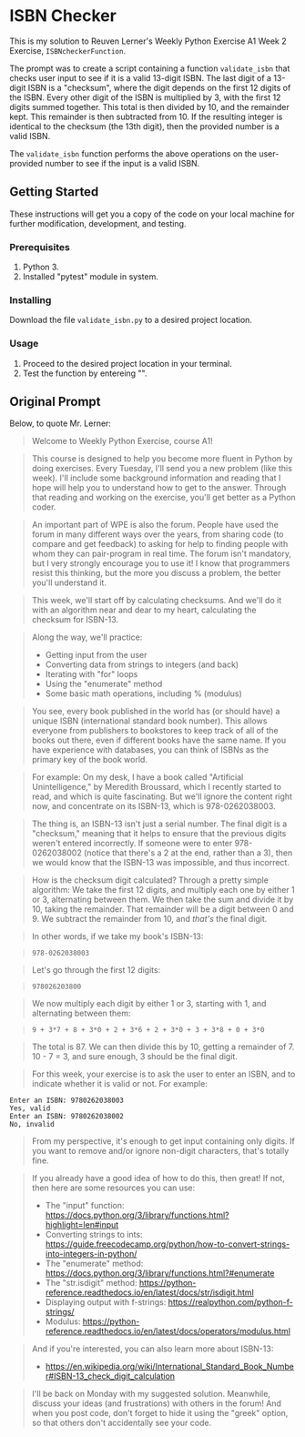 # ISBN Checker
This is my solution to Reuven Lerner's Weekly Python Exercise A1 Week 2 Exercise, `ISBNcheckerFunction`.

The prompt was to create a script containing a function `validate_isbn` that checks user input to see if it is a valid 13-digit ISBN. The last digit of a 13-digit ISBN is a "checksum", where the digit depends on the first 12 digits of the ISBN. Every other digit of the ISBN is multiplied by 3, with the first 12 digits summed together. This total is then divided by 10, and the remainder kept. This remainder is then subtracted from 10. If the resulting integer is identical to the checksum (the 13th digit), then the provided number is a valid ISBN.

The `validate_isbn` function performs the above operations on the user-provided number to see if the input is a valid ISBN.

## Getting Started

These instructions will get you a copy of the code on your local machine for further modification, development, and testing.

### Prerequisites

1. Python 3.
2. Installed "pytest" module in system.

### Installing

Download the file `validate_isbn.py` to a desired project location.

### Usage

1. Proceed to the desired project location in your terminal.
2. Test the function by entereing "".

## Original Prompt

Below, to quote Mr. Lerner:

>Welcome to Weekly Python Exercise, course A1!

>This course is designed to help you become more fluent in Python by doing exercises.  Every Tuesday, I'll send you a new problem (like this week).  I'll include some background information and reading that I hope will help you to understand how to get to the answer.  Through that reading and working on the exercise, you'll get better as a Python coder.

>An important part of WPE is also the forum.  People have used the forum in many different ways over the years, from sharing code (to compare and get feedback) to asking for help to finding people with whom they can pair-program in real time.  The forum isn't mandatory, but I very strongly encourage you to use it!  I know that programmers resist this thinking, but the more you discuss a problem, the better you'll understand it.

>This week, we'll start off by calculating checksums.  And we'll do it with an algorithm near and dear to my heart, calculating the checksum for ISBN-13.

>Along the way, we'll practice:
> - Getting input from the user
> - Converting data from strings to integers (and back)
> - Iterating with "for" loops
> - Using the "enumerate" method
> - Some basic math operations, including % (modulus)

>You see, every book published in the world has (or should have) a unique ISBN (international standard book number).  This allows everyone from publishers to bookstores to keep track of all of the books out there, even if different books have the same name. If you have experience with databases, you can think of ISBNs as the primary key of the book world.

>For example: On my desk, I have a book called "Artificial Unintelligence," by Meredith Broussard, which I recently started to read, and which is quite fascinating.  But we'll ignore the content right now, and concentrate on its ISBN-13, which is 978-0262038003.

>The thing is, an ISBN-13 isn't just a serial number. The final digit is a "checksum," meaning that it helps to ensure that the previous digits weren't entered incorrectly.  If someone were to enter 978-0262038002 (notice that there's a 2 at the end, rather than a 3), then we would know that the ISBN-13 was impossible, and thus incorrect.

>How is the checksum digit calculated? Through a pretty simple algorithm: We take the first 12 digits, and multiply each one by either 1 or 3, alternating between them.  We then take the sum and divide it by 10, taking the remainder. That remainder will be a digit between 0 and 9.  We subtract the remainder from 10, and *that's* the final digit.

>In other words, if we take my book's ISBN-13:

>`978-0262038003`

>Let's go through the first 12 digits:

>`978026203800`

>We now multiply each digit by either 1 or 3, starting with 1, and alternating between them:

>`9 + 3*7 + 8 + 3*0 + 2 + 3*6 + 2 + 3*0 + 3 + 3*8 + 0 + 3*0`

>The total is 87.  We can then divide this by 10, getting a remainder of 7.  10 - 7 = 3, and sure enough, 3 should be the final digit.

>For this week, your exercise is to ask the user to enter an ISBN, and to indicate whether it is valid or not.  For example:
```shell
Enter an ISBN: 9780262038003
Yes, valid
Enter an ISBN: 9780262038002
No, invalid
```

>From my perspective, it's enough to get input containing only digits.  If you want to remove and/or ignore non-digit characters, that's totally fine.

>If you already have a good idea of how to do this, then great!  If not, then here are some resources you can use:
> - The "input" function: https://docs.python.org/3/library/functions.html?highlight=len#input
> - Converting strings to ints: https://guide.freecodecamp.org/python/how-to-convert-strings-into-integers-in-python/
> - The "enumerate" method: https://docs.python.org/3/library/functions.html?#enumerate
> - The "str.isdigit" method: https://python-reference.readthedocs.io/en/latest/docs/str/isdigit.html
> - Displaying output with f-strings: https://realpython.com/python-f-strings/
> - Modulus: https://python-reference.readthedocs.io/en/latest/docs/operators/modulus.html

>And if you're interested, you can also learn more about ISBN-13:
> - https://en.wikipedia.org/wiki/International_Standard_Book_Number#ISBN-13_check_digit_calculation

>I'll be back on Monday with my suggested solution.  Meanwhile, discuss your ideas (and frustrations) with others in the forum!  And when you post code, don't forget to hide it using the "greek" option, so that others don't accidentally see your code.
